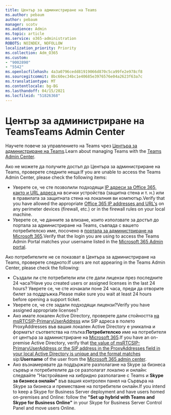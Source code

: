 ```yaml
---
title: Център за администриране на Teams
ms.author: pebaum
author: pebaum
manager: scotv
ms.audience: Admin
ms.topic: article
ms.service: o365-administration
ROBOTS: NOINDEX, NOFOLLOW
localization_priority: Priority
ms.collection: Adm_O365
ms.custom:
- "9002890"
- "5542"
ms.openlocfilehash: 4a3a0796cedd81919066d870c5ca99fe2e978cf8
ms.sourcegitcommit: 8bc60ec34bc1e40685e3976576e04a2623f63a7c
ms.translationtype: MT
ms.contentlocale: bg-BG
ms.lasthandoff: 04/15/2021
ms.locfileid: "51826368"
---
```

# <a name="teams-admin-center"></a><span data-ttu-id="69abe-102">Център за администриране на Teams</span><span class="sxs-lookup"><span data-stu-id="69abe-102">Teams Admin Center</span></span>

<span data-ttu-id="69abe-103">Научете повече за управлението на Teams чрез [Центъра за администриране на Teams](https://docs.microsoft.com/microsoftteams/manage-teams-skypeforbusiness-admin-center).</span><span class="sxs-lookup"><span data-stu-id="69abe-103">Learn about managing Teams with the [Teams Admin Center](https://docs.microsoft.com/microsoftteams/manage-teams-skypeforbusiness-admin-center).</span></span>

<span data-ttu-id="69abe-104">Ако не можете да получите достъп до Центъра за администриране на Teams, проверете следните неща:</span><span class="sxs-lookup"><span data-stu-id="69abe-104">If you are unable to access the Teams Admin Center, please check the following items:</span></span>

- <span data-ttu-id="69abe-105">Уверете се, че сте позволили подходящи [IP адреси за Office 365, както и URL адреса ](https://docs.microsoft.com/Office365/Enterprise/office-365-ip-web-service) на всички устройства (защитна стена и т. н.) или в правилата за защитната стена на локалния ви компютър.</span><span class="sxs-lookup"><span data-stu-id="69abe-105">Verify that you have allowed the appropriate [Office 365 IP addresses and URL's](https://docs.microsoft.com/Office365/Enterprise/office-365-ip-web-service) on any perimeter devices (firewall, etc.) or in the firewall rules on your local machine.</span></span>
- <span data-ttu-id="69abe-106">Уверете се, че данните за влизане, които използвате за достъп до портала за администриране на Teams, съвпада с вашето потребителско име, посочено в [портала за администриране на Microsoft 365](https://admin.microsoft.com/Adminportal/Home?source=applauncher#/users).</span><span class="sxs-lookup"><span data-stu-id="69abe-106">Verify that the login you are using to access the Teams Admin Portal matches your username listed in the [Microsoft 365 Admin portal](https://admin.microsoft.com/Adminportal/Home?source=applauncher#/users).</span></span>

<span data-ttu-id="69abe-107">Ако потребителите не се показват в Центъра за администриране на Teams, проверете следното:</span><span class="sxs-lookup"><span data-stu-id="69abe-107">If users are not appearing in the Teams Admin Center, please check the following:</span></span>

- <span data-ttu-id="69abe-108">Създали ли сте потребители или сте дали лицензи през последните 24 часа?</span><span class="sxs-lookup"><span data-stu-id="69abe-108">Have you created users or assigned licenses in the last 24 hours?</span></span> <span data-ttu-id="69abe-109">Уверете се, че сте изчакали поне 24 часа, преди да отворите билет за поддръжка.</span><span class="sxs-lookup"><span data-stu-id="69abe-109">Please make sure you wait at least 24 hours before opening a support ticket.</span></span>
- <span data-ttu-id="69abe-110">Уверете се, че сте задали подходящи лицензи?</span><span class="sxs-lookup"><span data-stu-id="69abe-110">Verify you have assigned appropriate licenses?</span></span>
- <span data-ttu-id="69abe-111">Ако имате локален Active Directory, проверете дали стойността [на msRTCSIP-PrimaryUserAddress](https://docs.microsoft.com/skypeforbusiness/troubleshoot/online-configuration/msrtcsip-primaryuseraddress-proxyaddaddress) или SIP адреса в полето ProxyAddresses във вашия локален Active Directory е уникална и форматът съответства на глътка:**Потребителско** име на потребителя от центъра за администриране на [Microsoft 365](https://admin.microsoft.com/Adminportal/Home?source=applauncher#/users).</span><span class="sxs-lookup"><span data-stu-id="69abe-111">If you have an on-premise Active Directory, verify that [the value of msRTCSIP-PrimaryUserAddress or the SIP address in the ProxyAddresses field in your local Active Directory is unique and the format matches](https://docs.microsoft.com/skypeforbusiness/troubleshoot/online-configuration/msrtcsip-primaryuseraddress-proxyaddaddress) sip:**Username** of the user from the [Microsoft 365 admin center](https://admin.microsoft.com/Adminportal/Home?source=applauncher#/users).</span></span>
- <span data-ttu-id="69abe-112">Ако възнамерявате да поддържате разполагане на Skype за бизнеса сървър и потребителите да се разполагат локално и онлайн: следвайте "Настройване на хибридно разполагане с Teams и **Skype за бизнеса онлайн"** във вашия контролен панел на Сървъра на Skype за бизнеса и преместване на потребители онлайн.</span><span class="sxs-lookup"><span data-stu-id="69abe-112">If you intend to keep a Skype for Business Server deployment and have users homed on-premises and Online: follow the **"Set up hybrid with Teams and Skype for Business Online"** in your Skype for Business Server Control Panel and move users Online.</span></span>

